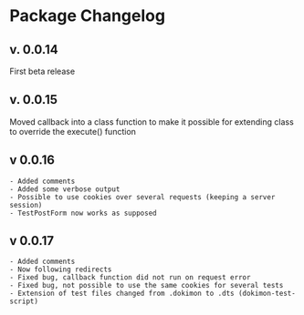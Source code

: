 # Package Changelog

## v. 0.0.14
First beta release

## v. 0.0.15
Moved callback into a class function to make it possible for extending class to override the execute() function

## v 0.0.16
    - Added comments
    - Added some verbose output
    - Possible to use cookies over several requests (keeping a server session)
    - TestPostForm now works as supposed

## v 0.0.17
    - Added comments
    - Now following redirects
    - Fixed bug, callback function did not run on request error
    - Fixed bug, not possible to use the same cookies for several tests
    - Extension of test files changed from .dokimon to .dts (dokimon-test-script)